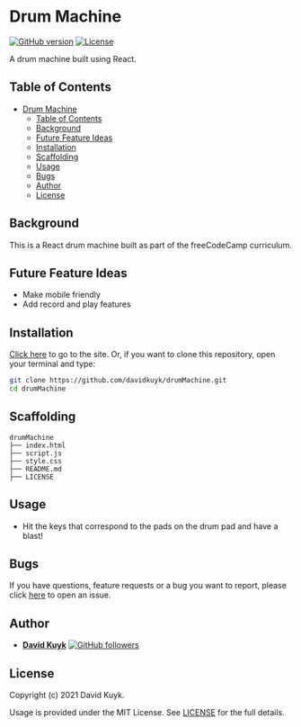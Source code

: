 # Drum Machine

[![GitHub version](https://img.shields.io/badge/version-v1.0.0-blue.svg)](https://github.com/davidkuyk/drumMachine)
[![License](https://img.shields.io/github/license/davidkuyk/drumMachine.svg)](https://github.com/davidkuyk/drumMachine/blob/main/LICENSE)

A drum machine built using React.

## Table of Contents

- [Drum Machine](#drum-machine)
  - [Table of Contents](#table-of-contents)
  - [Background](#background)
  - [Future Feature Ideas](#future-feature-ideas)
  - [Installation](#installation)
  - [Scaffolding](#scaffolding)
  - [Usage](#usage)
  - [Bugs](#bugs)
  - [Author](#author)
  - [License](#license)

## Background

This is a React drum machine built as part of the freeCodeCamp curriculum.

## Future Feature Ideas

- Make mobile friendly
- Add record and play features

## Installation

[Click here](https://davidkuyk.github.io/drummachine/) to go to the site. Or, if you want to clone this repository, open your terminal and type:

```sh
git clone https://github.com/davidkuyk/drumMachine.git
cd drumMachine
```

## Scaffolding

```text
drumMachine
├── index.html
├── script.js
├── style.css
├── README.md
├── LICENSE
```

## Usage

- Hit the keys that correspond to the pads on the drum pad and have a blast!

## Bugs

If you have questions, feature requests or a bug you want to report, please click [here](https://github.com/davidkuyk/drumMachine/issues) to open an issue.

## Author

- [**David Kuyk**](https://www.davidkuyk.github.io/) [![GitHub followers](https://img.shields.io/github/followers/davidkuyk.svg?style=social)](https://github.com/davidkuyk)

## License

Copyright (c) 2021 David Kuyk.

Usage is provided under the MIT License. See [LICENSE](https://github.com/davidkuyk/drumMachine/blob/main/LICENSE) for the full details.
